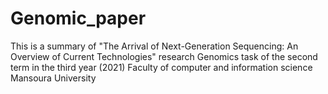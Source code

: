 # Genomic_paper
This is a summary of "The Arrival of Next-Generation Sequencing: An Overview of Current Technologies" research
Genomics task of the second term in the third year (2021) Faculty of computer and information science Mansoura University
